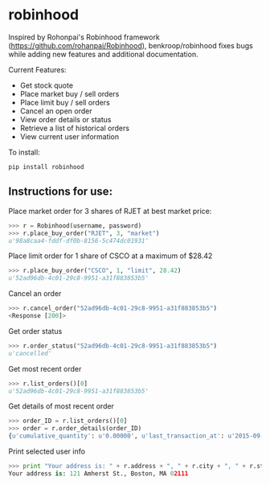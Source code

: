 # robinhood

Inspired by Rohonpai's Robinhood framework (https://github.com/rohanpai/Robinhood), benkroop/robinhood fixes bugs while adding new features and additional documentation. 

Current Features:
* Get stock quote
* Place market buy / sell orders
* Place limit buy / sell orders
* Cancel an open order
* View order details or status
* Retrieve a list of historical orders
* View current user information

To install:

    pip install robinhood

Instructions for use:
---------------------

Place market order for 3 shares of RJET at best market price:

```python
>>> r = Robinhood(username, password)
>>> r.place_buy_order("RJET", 3, "market")
u'98a8caa4-fddf-df0b-8156-5c474dc01931'
```
Place limit order for 1 share of CSCO at a maximum of $28.42
```python
>>> r.place_buy_order("CSCO", 1, "limit", 28.42)
u'52ad96db-4c01-29c8-9951-a31f883853b5'
```
Cancel an order
```python
>>> r.cancel_order("52ad96db-4c01-29c8-9951-a31f883853b5")
<Response [200]>
```
Get order status
```python
>>> r.order_status("52ad96db-4c01-29c8-9951-a31f883853b5")
u'cancelled'
```
Get most recent order
```python
>>> r.list_orders()[0]
u'52ad96db-4c01-29c8-9951-a31f883853b5'
```
Get details of most recent order
```python
>>> order_ID = r.list_orders()[0]
>>> order = r.order_details(order_ID)
{u'cumulative_quantity': u'0.00000', u'last_transaction_at': u'2015-09-07T07:12:03.726590Z', u'account': u'https://api.robinhood.com/accounts/2PY73824/', u'stop_price': None, u'reject_reason': None, u'state': u'cancelled', u'url': u'https://api.robinhood.com/orders/52ad96db-4c01-29c8-9951-a31f883853b5/', u'created_at': u'2015-09-07T07:12:03.726590Z', u'updated_at': u'2015-09-07T07:12:03.743988Z', u'executions': [], u'price': u'3.25000000', u'instrument': u'https://api.robinhood.com/instruments/975cfe9d-8197-44f9-b07a-a18387cfae63/', u'time_in_force': u'gfd', u'trigger': u'immediate', u'fees': u'0.00', u'cancel': None, u'position': u'https://api.robinhood.com/accounts/2PY73824/positions/975cfe9d-8197-44f9-b07a-a183878493ac/', u'quantity': u'3.00000', u'type': u'market', u'average_price': None, u'side': u'buy'}
```
Print selected user info
```python
>>> print "Your address is: " + r.address + ", " + r.city + ", " + r.state_residence + " " + r.zipcode
Your address is: 121 Amherst St., Boston, MA 02111
```
